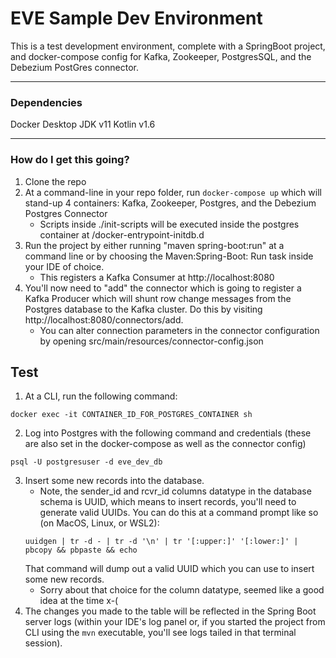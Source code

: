 # EVE Sample Dev Environment

This is a test development environment, complete with a SpringBoot project, and docker-compose config for Kafka, Zookeeper, PostgresSQL, and the Debezium PostGres connector.

---

### Dependencies

Docker Desktop
JDK v11
Kotlin v1.6

---

### How do I get this going?
1. Clone the repo
2. At a command-line in your repo folder, run `docker-compose up` which will stand-up 4 containers: Kafka, Zookeeper, Postgres, and the Debezium Postgres Connector
    - Scripts inside ./init-scripts will be executed inside the postgres container at /docker-entrypoint-initdb.d
3. Run the project by either running "maven spring-boot:run" at a command line or by choosing the Maven:Spring-Boot: Run task inside your IDE of choice.
    - This registers a Kafka Consumer at http://localhost:8080
4. You'll now need to "add" the connector which is going to register a Kafka Producer which will shunt row change messages from the Postgres database to the Kafka cluster. Do this by visiting http://localhost:8080/connectors/add.
    - You can alter connection parameters in the connector configuration by opening src/main/resources/connector-config.json

## Test
1. At a CLI, run the following command:
```
docker exec -it CONTAINER_ID_FOR_POSTGRES_CONTAINER sh
```
2. Log into Postgres with the following command and credentials (these are also set in the docker-compose as well as the connector config)
```
psql -U postgresuser -d eve_dev_db
```
3. Insert some new records into the database.
    - Note, the sender_id and rcvr_id columns datatype in the database schema is UUID, which means to insert records, you'll need to generate valid UUIDs. You can do this at a command prompt like so (on MacOS, Linux, or WSL2):
    ```
    uuidgen | tr -d - | tr -d '\n' | tr '[:upper:]' '[:lower:]' | pbcopy && pbpaste && echo
    ```
    That command will dump out a valid UUID which you can use to insert some new records.
    - Sorry about that choice for the column datatype, seemed like a good idea at the time x-(
4. The changes you made to the table will be reflected in the Spring Boot server logs (within your IDE's log panel or, if you started the project from CLI using the ```mvn``` executable, you'll see logs tailed in that terminal session).


